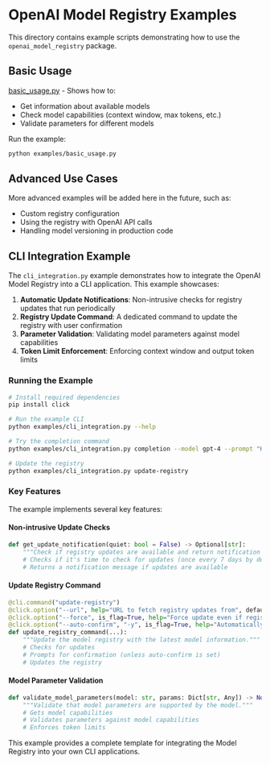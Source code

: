 # OpenAI Model Registry Examples

This directory contains example scripts demonstrating how to use the `openai_model_registry` package.

## Basic Usage

[basic_usage.py](./basic_usage.py) - Shows how to:

- Get information about available models
- Check model capabilities (context window, max tokens, etc.)
- Validate parameters for different models

Run the example:

```bash
python examples/basic_usage.py
```

## Advanced Use Cases

More advanced examples will be added here in the future, such as:

- Custom registry configuration
- Using the registry with OpenAI API calls
- Handling model versioning in production code

## CLI Integration Example

The `cli_integration.py` example demonstrates how to integrate the OpenAI Model Registry into a CLI application. This example showcases:

1. **Automatic Update Notifications**: Non-intrusive checks for registry updates that run periodically
2. **Registry Update Command**: A dedicated command to update the registry with user confirmation
3. **Parameter Validation**: Validating model parameters against model capabilities
4. **Token Limit Enforcement**: Enforcing context window and output token limits

### Running the Example

```bash
# Install required dependencies
pip install click

# Run the example CLI
python examples/cli_integration.py --help

# Try the completion command
python examples/cli_integration.py completion --model gpt-4 --prompt "Hello, world!" --temperature 0.7

# Update the registry
python examples/cli_integration.py update-registry
```

### Key Features

The example implements several key features:

#### Non-intrusive Update Checks

```python
def get_update_notification(quiet: bool = False) -> Optional[str]:
    """Check if registry updates are available and return notification message if needed."""
    # Checks if it's time to check for updates (once every 7 days by default)
    # Returns a notification message if updates are available
```

#### Update Registry Command

```python
@cli.command("update-registry")
@click.option("--url", help="URL to fetch registry updates from", default=None)
@click.option("--force", is_flag=True, help="Force update even if registry is current")
@click.option("--auto-confirm", "-y", is_flag=True, help="Automatically confirm update")
def update_registry_command(...):
    """Update the model registry with the latest model information."""
    # Checks for updates
    # Prompts for confirmation (unless auto-confirm is set)
    # Updates the registry
```

#### Model Parameter Validation

```python
def validate_model_parameters(model: str, params: Dict[str, Any]) -> None:
    """Validate that model parameters are supported by the model."""
    # Gets model capabilities
    # Validates parameters against model capabilities
    # Enforces token limits
```

This example provides a complete template for integrating the Model Registry into your own CLI applications.
